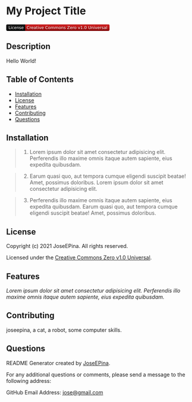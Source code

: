 # My Project Title

<svg xmlns="http://www.w3.org/2000/svg" xmlns:xlink="http://www.w3.org/1999/xlink" width="278" height="18" role="img" aria-label="License: Creative Commons Zero v1.0 Universal"><title>License: Creative Commons Zero v1.0 Universal</title><linearGradient id="s" x2="0" y2="100%"><stop offset="0"  stop-color="#fff" stop-opacity=".7"/><stop offset=".1" stop-color="#aaa" stop-opacity=".1"/><stop offset=".9" stop-color="#000" stop-opacity=".3"/><stop offset="1"  stop-color="#000" stop-opacity=".5"/></linearGradient><clipPath id="r"><rect width="278" height="18" rx="4" fill="#fff"/></clipPath><g clip-path="url(#r)"><rect width="51" height="18" fill="black"/><rect x="51" width="227" height="18" fill="#ce090a"/><rect width="278" height="18" fill="url(#s)"/></g><g fill="#fff" text-anchor="middle" font-family="Verdana,Geneva,DejaVu Sans,sans-serif" text-rendering="geometricPrecision" font-size="110"><text aria-hidden="true" x="265" y="140" fill="#010101" fill-opacity=".3" transform="scale(.1)" textLength="410">License</text><text x="265" y="130" transform="scale(.1)" fill="#fff" textLength="410">License</text><text aria-hidden="true" x="1635" y="140" fill="#010101" fill-opacity=".3" transform="scale(.1)" textLength="2170">Creative Commons Zero v1.0 Universal</text><text x="1635" y="130" transform="scale(.1)" fill="#fff" textLength="2170">Creative Commons Zero v1.0 Universal</text></g></svg>

## Description

Hello World!

## Table of Contents

* [Installation](#installation)
* [License](#license)
* [Features](#features)
* [Contributing](#contributing)
* [Questions](#questions)
## Installation

> 1. Lorem ipsum dolor sit amet consectetur adipisicing elit. Perferendis illo maxime omnis itaque autem sapiente, eius expedita quibusdam.

> 2. Earum quasi quo, aut tempora cumque eligendi suscipit beatae! Amet, possimus doloribus. Lorem ipsum dolor sit amet consectetur adipisicing elit.

> 3. Perferendis illo maxime omnis itaque autem sapiente, eius expedita quibusdam. Earum quasi quo, aut tempora cumque eligendi suscipit beatae! Amet, possimus doloribus.

## License


   Copyright (c) 2021 JoseEPina. All rights reserved.
   
   Licensed under the [Creative Commons Zero v1.0 Universal](https://choosealicense.com/licenses/cc0-1.0).

## Features

_Lorem ipsum dolor sit amet consectetur adipisicing elit. Perferendis illo maxime omnis itaque autem sapiente, eius expedita quibusdam._

## Contributing

joseepina, a cat, a robot, some computer skills.

## Questions



README Generator created by [JoseEPina](https://github.com/JoseEPina).

For any additional questions or comments, please send a message to the following address:

GitHub Email Address: [jose@gmail.com](jose@gmail.com)

